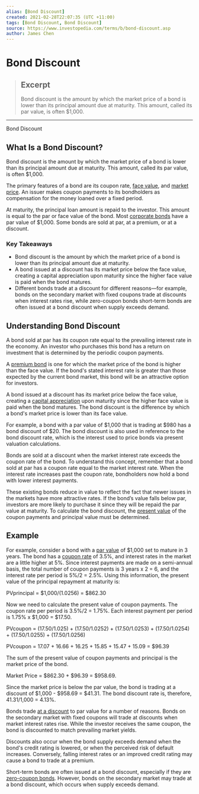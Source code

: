 ```yaml
---
alias: [Bond Discount]
created: 2021-02-28T22:07:35 (UTC +11:00)
tags: [Bond Discount, Bond Discount]
source: https://www.investopedia.com/terms/b/bond-discount.asp
author: James Chen
---
```


# Bond Discount

> ## Excerpt
> Bond discount is the amount by which the market price of a bond is lower than its principal amount due at maturity. This amount, called its par value, is often $1,000.

---

Bond Discount
## What Is a Bond Discount?

Bond discount is the amount by which the market price of a bond is lower than its principal amount due at maturity. This amount, called its par value, is often $1,000.

The primary features of a bond are its coupon rate, [face value](https://www.investopedia.com/terms/f/facevalue.asp), and [market price](https://www.investopedia.com/terms/m/market-price.asp). An issuer makes coupon payments to its bondholders as compensation for the money loaned over a fixed period.

At maturity, the principal loan amount is repaid to the investor. This amount is equal to the par or face value of the bond. Most [corporate bonds](https://www.investopedia.com/terms/c/corporatebond.asp) have a par value of $1,000. Some bonds are sold at par, at a premium, or at a discount.

### Key Takeaways

-   Bond discount is the amount by which the market price of a bond is lower than its principal amount due at maturity. 
-   A bond issued at a discount has its market price below the face value, creating a capital appreciation upon maturity since the higher face value is paid when the bond matures.
-   Different bonds trade at a discount for different reasons—for example, bonds on the secondary market with fixed coupons trade at discounts when interest rates rise, while zero-coupon bonds short-term bonds are often issued at a bond discount when supply exceeds demand.

## Understanding Bond Discount

A bond sold at par has its coupon rate equal to the prevailing interest rate in the economy. An investor who purchases this bond has a return on investment that is determined by the periodic coupon payments.

A [premium bond](https://www.investopedia.com/terms/p/premiumbond.asp) is one for which the market price of the bond is higher than the face value. If the bond's stated interest rate is greater than those expected by the current bond market, this bond will be an attractive option for investors.

A bond issued at a discount has its market price below the face value, creating a [capital appreciation](https://www.investopedia.com/terms/c/capitalappreciation.asp) upon maturity since the higher face value is paid when the bond matures. The bond discount is the difference by which a bond's market price is lower than its face value.

For example, a bond with a par value of $1,000 that is trading at $980 has a bond discount of $20. The bond discount is also used in reference to the bond discount rate, which is the interest used to price bonds via present valuation calculations.

Bonds are sold at a discount when the market interest rate exceeds the coupon rate of the bond. To understand this concept, remember that a bond sold at par has a coupon rate equal to the market interest rate. When the interest rate increases past the coupon rate, bondholders now hold a bond with lower interest payments.

These existing bonds reduce in value to reflect the fact that newer issues in the markets have more attractive rates. If the bond’s value falls below par, investors are more likely to purchase it since they will be repaid the par value at maturity. To calculate the bond discount, the [present value](https://www.investopedia.com/terms/p/presentvalue.asp) of the coupon payments and principal value must be determined.

## Example

For example, consider a bond with a [par value](https://www.investopedia.com/terms/p/parvalue.asp) of $1,000 set to mature in 3 years. The bond has a [coupon rate](https://www.investopedia.com/terms/c/coupon-rate.asp) of 3.5%, and interest rates in the market are a little higher at 5%. Since interest payments are made on a semi-annual basis, the total number of coupon payments is 3 years x 2 = 6, and the interest rate per period is 5%/2 = 2.5%. Using this information, the present value of the principal repayment at maturity is:

PVprincipal = $1,000/(1.0256) = $862.30

Now we need to calculate the present value of coupon payments. The coupon rate per period is 3.5%/2 = 1.75%. Each interest payment per period is 1.75% x $1,000 = $17.50.

PVcoupon = (17.50/1.025) + (17.50/1.0252) + (17.50/1.0253) + (17.50/1.0254) + (17.50/1.0255) + (17.50/1.0256)

PVcoupon = 17.07 + 16.66 + 16.25 + 15.85 + 15.47 + 15.09 = $96.39

The sum of the present value of coupon payments and principal is the market price of the bond.

Market Price = $862.30 + $96.39 = $958.69.

Since the market price is below the par value, the bond is trading at a discount of $1,000 - $958.69 = $41.31. The bond discount rate is, therefore, $41.31/$1,000 = 4.13%.

Bonds trade [at a discount](https://www.investopedia.com/terms/a/at-a-discount.asp) to par value for a number of reasons. Bonds on the secondary market with fixed coupons will trade at discounts when market interest rates rise. While the investor receives the same coupon, the bond is discounted to match prevailing market yields.

Discounts also occur when the bond supply exceeds demand when the bond's credit rating is lowered, or when the perceived risk of default increases. Conversely, falling interest rates or an improved credit rating may cause a bond to trade at a premium.

Short-term bonds are often issued at a bond discount, especially if they are [zero-coupon bonds](https://www.investopedia.com/terms/z/zero-couponbond.asp). However, bonds on the secondary market may trade at a bond discount, which occurs when supply exceeds demand.
